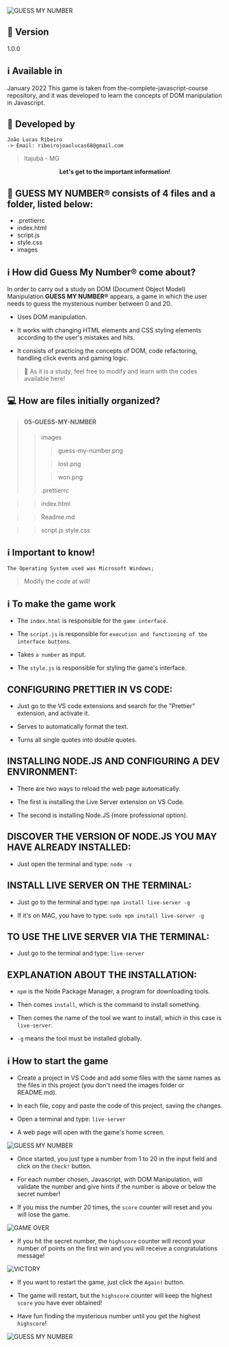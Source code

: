 ![GUESS MY NUMBER](images/guess-my-number.png)

## :closed_book: Version

1.0.0

## :information_source: Available in

January 2022
This game is taken from the-complete-javascript-course repository, and it was developed to learn the concepts of DOM manipulation in Javascript.

## :construction_worker: Developed by

```
João Lucas Ribeiro
-> Email: ribeirojoaolucas68@gmail.com

```

> Itajubá - MG

<div align="center">
   <p><b>Let's get to the important information!</b></p>  
</div>

## 🔖 GUESS MY NUMBER® consists of 4 files and a folder, listed below:

- .prettierrc
- index.html
- script.js
- style.css
- images

## :information_source: How did Guess My Number® come about?

In order to carry out a study on DOM (Document Object Model) Manipulation **GUESS MY NUMBER®** appears, a game in which the user needs to guess the mysterious number between 0 and 20.

- Uses DOM manipulation.

- It works with changing HTML elements and CSS styling elements according to the user's mistakes and hits.

- It consists of practicing the concepts of DOM, code refactoring, handling click events and gaming logic.

> :book: As it is a study, feel free to modify and learn with the codes available here!

## 💻 How are files initially organized?

> #### 05-GUESS-MY-NUMBER
>
> > images
> >
> > > guess-my-number.png
> >
> > > lost.png
> >
> > > won.png
> >
> > .prettierrc

> > index.html

> > Readme.md

> > script.js
> > style.css

## :information_source: Important to know!

`The Operating System used was Microsoft Windows;`

> Modify the code at will!

## :information_source: To make the game work

- The `index.html` is responsible for the `game interface`.

- The `script.js` is responsible for `execution and functioning of the interface buttons`.

- Takes `a number` as input.

- The `style.js` is responsible for styling the game's interface.

## CONFIGURING PRETTIER IN VS CODE:

- Just go to the VS code extensions and search for the "Prettier" extension, and activate it.

- Serves to automatically format the text.

- Turns all single quotes into double quotes.

## INSTALLING NODE.JS AND CONFIGURING A DEV ENVIRONMENT:

- There are two ways to reload the web page automatically.

- The first is installing the Live Server extension on VS Code.

- The second is installing Node.JS (more professional option).

## DISCOVER THE VERSION OF NODE.JS YOU MAY HAVE ALREADY INSTALLED:

- Just open the terminal and type:
  `node -v`

## INSTALL LIVE SERVER ON THE TERMINAL:

- Just go to the terminal and type:
  `npm install live-server -g`

- If it's on MAC, you have to type:
  `sudo npm install live-server -g`

## TO USE THE LIVE SERVER VIA THE TERMINAL:

- Just go to the terminal and type:
  `live-server`

## EXPLANATION ABOUT THE INSTALLATION:

- `npm` is the Node Package Manager, a program for downloading tools.

- Then comes `install`, which is the command to install something.

- Then comes the name of the tool we want to install, which in this case is `live-server`.

- `-g` means the tool must be installed globally.

## :information_source: How to start the game

- Create a project in VS Code and add some files with the same names as the files in this project (you don't need the images folder or README.md).

- In each file, copy and paste the code of this project, saving the changes.

- Open a terminal and type:
  `live-server`

- A web page will open with the game's home screen.

![GUESS MY NUMBER](images/guess-my-number.png)

- Once started, you just type a number from 1 to 20 in the input field and click on the `Check!` button.

- For each number chosen, Javascript, with DOM Manipulation, will validate the number and give hints if the number is above or below the secret number!

- If you miss the number 20 times, the `score` counter will reset and you will lose the game.

![GAME OVER](images/lost.png)

- If you hit the secret number, the `highscore` counter will record your number of points on the first win and you will receive a congratulations message!

![VICTORY](images/won.png)

- If you want to restart the game, just click the `Again!` button.

- The game will restart, but the `highscore` counter will keep the highest `score` you have ever obtained!

- Have fun finding the mysterious number until you get the highest `highscore`!

![GUESS MY NUMBER](images/highest-score.png)
